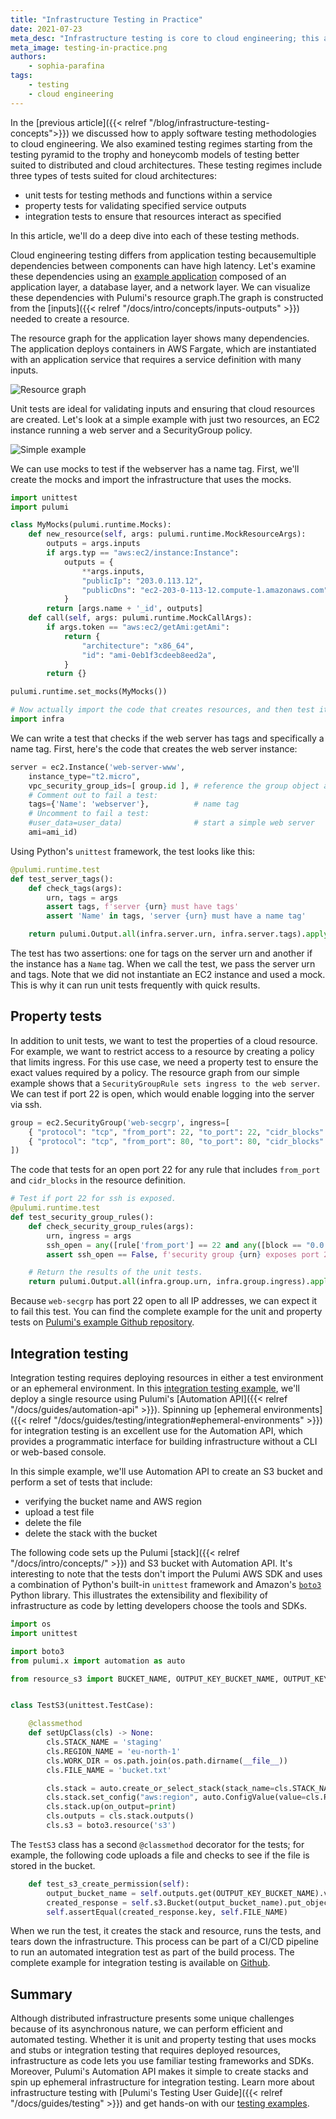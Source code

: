 ```yaml
---
title: "Infrastructure Testing in Practice"
date: 2021-07-23
meta_desc: "Infrastructure testing is core to cloud engineering; this article examines unit, property, and integration testing using infrastructure as code."
meta_image: testing-in-practice.png
authors:
    - sophia-parafina
tags:
    - testing
    - cloud engineering
---
```


In the [previous article]({{< relref "/blog/infrastructure-testing-concepts">}}) we discussed how to apply software testing methodologies to cloud engineering. We also examined testing regimes starting from the testing pyramid to the trophy and honeycomb models of testing better suited to distributed and cloud architectures. These testing regimes include three types of tests suited for cloud architectures:

- unit tests for testing methods and functions within a service
- property tests for validating specified service outputs
- integration tests to ensure that resources interact as specified

In this article, we'll do a deep dive into each of these testing methods.

<!--more-->

Cloud engineering testing differs from application testing becausemultiple dependencies between components can have high latency. Let's examine these dependencies using an [example application](https://github.com/pulumi/examples/tree/master/aws-stackreference-architecture) composed of an application layer, a database layer, and a network layer. We can visualize these dependencies with Pulumi's resource graph.The graph is constructed from the [inputs]({{< relref "/docs/intro/concepts/inputs-outputs" >}}) needed to create a resource.

The resource graph for the application layer shows many dependencies. The application deploys containers in AWS Fargate, which are instantiated with an application service that requires a service definition with many inputs.

![Resource graph](./image2.png)

Unit tests are ideal for validating inputs and ensuring that cloud resources are created. Let's look at a simple example with just two resources, an EC2 instance running a web server and a SecurityGroup policy.

![Simple example](./image1.png)

We can use mocks to test if the webserver has a name tag. First, we'll create the mocks and import the infrastructure that uses the mocks.

```python
import unittest
import pulumi

class MyMocks(pulumi.runtime.Mocks):
    def new_resource(self, args: pulumi.runtime.MockResourceArgs):
        outputs = args.inputs
        if args.typ == "aws:ec2/instance:Instance":
            outputs = {
                **args.inputs,
                "publicIp": "203.0.113.12",
                "publicDns": "ec2-203-0-113-12.compute-1.amazonaws.com",
            }
        return [args.name + '_id', outputs]
    def call(self, args: pulumi.runtime.MockCallArgs):
        if args.token == "aws:ec2/getAmi:getAmi":
            return {
                "architecture": "x86_64",
                "id": "ami-0eb1f3cdeeb8eed2a",
            }
        return {}

pulumi.runtime.set_mocks(MyMocks())

# Now actually import the code that creates resources, and then test it.
import infra
```

We can write a test that checks if the web server has tags and specifically a name tag. First, here's the code that creates the web server instance:

```python
server = ec2.Instance('web-server-www',
    instance_type="t2.micro",
    vpc_security_group_ids=[ group.id ], # reference the group object above
    # Comment out to fail a test:
    tags={'Name': 'webserver'},          # name tag
    # Uncomment to fail a test:
    #user_data=user_data)                # start a simple web server
    ami=ami_id)
```

Using Python's `unittest` framework, the test looks like this:

```python
@pulumi.runtime.test
def test_server_tags():
    def check_tags(args):
        urn, tags = args
        assert tags, f'server {urn} must have tags'
        assert 'Name' in tags, 'server {urn} must have a name tag'

    return pulumi.Output.all(infra.server.urn, infra.server.tags).apply(check_tags)
```

The test has two assertions: one for tags on the server urn and another if the instance has a `Name` tag. When we call the test, we pass the server urn and tags. Note that we did not instantiate an EC2 instance and used a mock. This is why it can run unit tests frequently with quick results.

## Property tests

In addition to unit tests, we want to test the properties of a cloud resource. For example, we want to restrict access to a resource by creating a policy that limits ingress. For this use case, we need a property test to ensure the exact values required by a policy. The resource graph from our simple example shows that a `SecurityGroupRule sets ingress to the web server`. We can test if port 22 is open, which would enable logging into the server via ssh.

```python
group = ec2.SecurityGroup('web-secgrp', ingress=[
    { "protocol": "tcp", "from_port": 22, "to_port": 22, "cidr_blocks": ["0.0.0.0/0"] },
    { "protocol": "tcp", "from_port": 80, "to_port": 80, "cidr_blocks": ["0.0.0.0/0"] },
])
```

The code that tests for an open port 22  for any rule that includes `from_port` and `cidr_blocks` in the resource definition.

```python
# Test if port 22 for ssh is exposed.
@pulumi.runtime.test
def test_security_group_rules():
    def check_security_group_rules(args):
        urn, ingress = args
        ssh_open = any([rule['from_port'] == 22 and any([block == "0.0.0.0/0" for block in rule['cidr_blocks']]) for rule in ingress])
        assert ssh_open == False, f'security group {urn} exposes port 22 to the Internet (CIDR 0.0.0.0/0)'

    # Return the results of the unit tests.
    return pulumi.Output.all(infra.group.urn, infra.group.ingress).apply(check_security_group_rules)
```

Because `web-secgrp` has port 22 open to all IP addresses, we can expect it to fail this test. You can find the complete example for the unit and property tests on [Pulumi's example Github repository](https://github.com/pulumi/examples/tree/master/testing-unit-py).

## Integration testing

Integration testing requires deploying resources in either a test environment or an ephemeral environment. In this [integration testing example](https://github.com/pulumi/examples/tree/master/testing-integration-py), we'll deploy a single resource using Pulumi's [Automation API]({{< relref "/docs/guides/automation-api" >}}). Spinning up [ephemeral environments]({{< relref "/docs/guides/testing/integration#ephemeral-environments" >}}) for integration testing is an excellent use for the Automation API, which provides a programmatic interface for building infrastructure without a CLI or web-based console.

In this simple example, we'll use Automation API to create an S3 bucket and perform a set of tests that include:

- verifying the bucket name and AWS region
- upload a test file
- delete the file
- delete the stack with the bucket

The following code sets up the Pulumi [stack]({{< relref "/docs/intro/concepts/" >}}) and S3 bucket with Automation API. It's interesting to note that the tests don't import the Pulumi AWS SDK and uses a combination of Python's built-in `unittest` framework and Amazon's [`boto3`](https://aws.amazon.com/sdk-for-python/) Python library. This illustrates the extensibility and flexibility of infrastructure as code by letting developers choose the tools and SDKs.

```python
import os
import unittest

import boto3
from pulumi.x import automation as auto

from resource_s3 import BUCKET_NAME, OUTPUT_KEY_BUCKET_NAME, OUTPUT_KEY_REGION


class TestS3(unittest.TestCase):

    @classmethod
    def setUpClass(cls) -> None:
        cls.STACK_NAME = 'staging'
        cls.REGION_NAME = 'eu-north-1'
        cls.WORK_DIR = os.path.join(os.path.dirname(__file__))
        cls.FILE_NAME = 'bucket.txt'

        cls.stack = auto.create_or_select_stack(stack_name=cls.STACK_NAME, work_dir=cls.WORK_DIR)
        cls.stack.set_config("aws:region", auto.ConfigValue(value=cls.REGION_NAME))
        cls.stack.up(on_output=print)
        cls.outputs = cls.stack.outputs()
        cls.s3 = boto3.resource('s3')
```

The `TestS3` class has a second `@classmethod` decorator for the tests; for example, the following code uploads a file and checks to see if the file is stored in the bucket.

```python
    def test_s3_create_permission(self):
        output_bucket_name = self.outputs.get(OUTPUT_KEY_BUCKET_NAME).value
        created_response = self.s3.Bucket(output_bucket_name).put_object(Key=self.FILE_NAME, Body='Hi')
        self.assertEqual(created_response.key, self.FILE_NAME)
```

When we run the test, it creates the stack and resource, runs the tests, and tears down the infrastructure. This process can be part of a CI/CD pipeline to run an automated integration test as part of the build process. The complete example for integration testing is available on [Github](https://github.com/pulumi/examples/tree/master/testing-integration-py).

## Summary

Although distributed infrastructure presents some unique challenges because of its asynchronous nature, we can perform efficient and automated testing. Whether it is unit and property testing that uses mocks and stubs or integration testing that requires deployed resources, infrastructure as code lets you use familiar testing frameworks and SDKs. Moreover, Pulumi's Automation API makes it simple to create stacks and spin up ephemeral infrastructure for integration testing. Learn more about infrastructure testing with [Pulumi's Testing User Guide]({{< relref "/docs/guides/testing" >}}) and get hands-on with our [testing examples](https://github.com/pulumi/examples/#testing).
